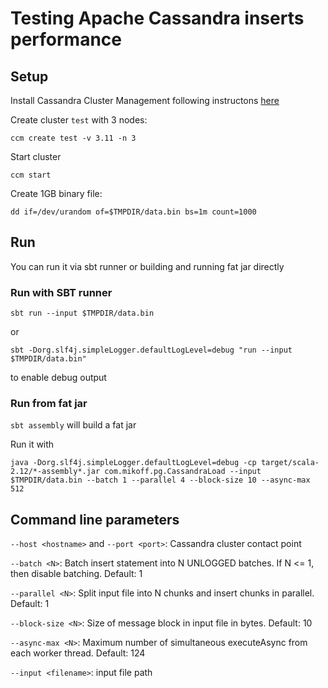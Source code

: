 # Testing Apache Cassandra inserts performance

## Setup

Install Cassandra Cluster Management following instructons [here](https://github.com/pcmanus/ccm)

Create cluster `test` with 3 nodes:

`ccm create test -v 3.11 -n 3`

Start cluster

`ccm start`

Create 1GB binary file:

`dd if=/dev/urandom of=$TMPDIR/data.bin bs=1m count=1000`

## Run

You can run it via sbt runner or building and running fat jar directly

### Run with SBT runner

`sbt run --input $TMPDIR/data.bin`

or

`sbt -Dorg.slf4j.simpleLogger.defaultLogLevel=debug "run --input $TMPDIR/data.bin"`


to enable debug output


### Run from fat jar

`sbt assembly` will build a fat jar


Run it with

`java -Dorg.slf4j.simpleLogger.defaultLogLevel=debug -cp target/scala-2.12/*-assembly*.jar com.mikoff.pg.CassandraLoad --input $TMPDIR/data.bin --batch 1 --parallel 4 --block-size 10 --async-max 512`


## Command line parameters

`--host <hostname>` and `--port <port>`: Cassandra cluster contact point

`--batch <N>`: Batch insert statement into N UNLOGGED batches. If N <= 1, then disable batching. Default: 1

`--parallel <N>`: Split input file into N chunks and insert chunks in parallel. Default: 1

`--block-size <N>`: Size of message block in input file in bytes. Default: 10

`--async-max <N>`: Maximum number of simultaneous executeAsync from each worker thread. Default: 124

`--input <filename>`: input file path
